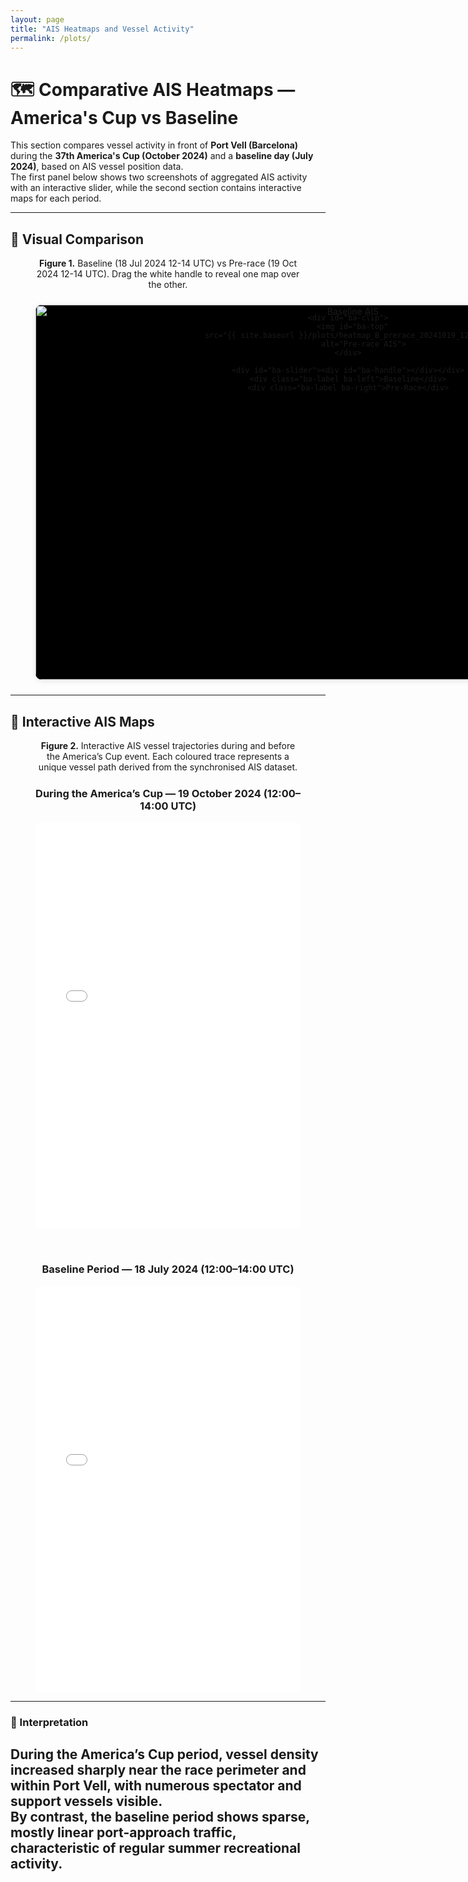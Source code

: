 ```yaml
---
layout: page
title: "AIS Heatmaps and Vessel Activity"
permalink: /plots/
---
```


# 🗺️ Comparative AIS Heatmaps — America's Cup vs Baseline

This section compares vessel activity in front of **Port Vell (Barcelona)** during the **37th America's Cup (October 2024)** and a **baseline day (July 2024)**, based on AIS vessel position data.  
The first panel below shows two screenshots of aggregated AIS activity with an interactive slider, while the second section contains interactive maps for each period.

---


## 🔹 Visual Comparison

<figure style="text-align:center;">
  <figcaption>
    <strong>Figure 1.</strong> Baseline (18 Jul 2024 12-14 UTC) vs Pre-race (19 Oct 2024 12-14 UTC).  
    Drag the white handle to reveal one map over the other.
  </figcaption>

  <style>
    #ba-wrap {
      position: relative;
      width: 1000px;   /* <-- fixed width of your PNGs */
      height: 600px;   /* <-- fixed height of your PNGs */
      margin: 1.5rem auto;
      overflow: hidden;
      border-radius: 10px;
      box-shadow: 0 2px 8px rgba(0,0,0,0.1);
      background: #000;
      user-select: none;
    }
    #ba-base, #ba-top {
      position: absolute;
      top: 0;
      left: 0;
      width: 100%;
      height: 100%;
      object-fit: cover;      /* keep aspect ratio, fill box */
      pointer-events: none;
    }
    #ba-clip {
      position: absolute;
      top: 0;
      left: 0;
      width: 50%;
      height: 100%;
      overflow: hidden;
    }
    #ba-slider {
      position: absolute;
      top: 0;
      left: 50%;
      width: 3px;
      height: 100%;
      background: #ffffff;
      cursor: ew-resize;
      z-index: 3;
    }
    #ba-handle {
      position: absolute;
      top: 50%;
      left: 50%;
      transform: translate(-50%,-50%);
      width: 20px;
      height: 20px;
      background: #ffffff;
      border-radius: 50%;
      border: 2px solid #0077b6;
      box-shadow: 0 0 6px rgba(0,0,0,0.4);
    }
    .ba-label {
      position: absolute;
      top: 10px;
      padding: 4px 8px;
      background: rgba(255,255,255,0.8);
      border-radius: 4px;
      font-weight: 600;
      font-size: 0.9rem;
    }
    .ba-left { left: 10px; }
    .ba-right { right: 10px; }
  </style>

  <div id="ba-wrap">
    <img id="ba-base"
         src="{{ site.baseurl }}/plots/heatmap_A_baseline_20240718_1200_1400.png"
         alt="Baseline AIS">

    <div id="ba-clip">
      <img id="ba-top"
           src="{{ site.baseurl }}/plots/heatmap_B_prerace_20241019_1200_1400.png"
           alt="Pre-race AIS">
    </div>

    <div id="ba-slider"><div id="ba-handle"></div></div>
    <div class="ba-label ba-left">Baseline</div>
    <div class="ba-label ba-right">Pre-Race</div>
  </div>

  <script>
    document.addEventListener("DOMContentLoaded",function(){
      const wrap=document.getElementById("ba-wrap");
      const clip=document.getElementById("ba-clip");
      const slider=document.getElementById("ba-slider");
      let dragging=false;

      function move(x){
        const rect=wrap.getBoundingClientRect();
        let pos=x-rect.left;
        pos=Math.max(0,Math.min(pos,rect.width));
        clip.style.width=pos+"px";
        slider.style.left=pos+"px";
      }

      const start=e=>{dragging=true;e.preventDefault();};
      const stop=()=>dragging=false;
      const drag=e=>{
        if(!dragging)return;
        move(e.touches?e.touches[0].clientX:e.clientX);
      };

      slider.addEventListener("mousedown",start);
      window.addEventListener("mouseup",stop);
      window.addEventListener("mousemove",drag);
      slider.addEventListener("touchstart",start);
      window.addEventListener("touchend",stop);
      window.addEventListener("touchmove",drag);
    });
  </script>
</figure>

---

## 🔹 Interactive AIS Maps

<figure style="text-align:center;">
  <figcaption>
    <strong>Figure 2.</strong> Interactive AIS vessel trajectories during and before the America’s Cup event.  
    Each coloured trace represents a unique vessel path derived from the synchronised AIS dataset.
  </figcaption>

  <!-- During the America's Cup -->
  <h3 style="margin-top:1.5rem;">During the America’s Cup — 19 October 2024 (12:00–14:00 UTC)</h3>
  <iframe src="{{ site.baseurl }}/plots/heatmap_B_prerace_20241019_1200_1400.html"
          width="100%" height="650" style="border:none; border-radius:10px; margin-bottom:2rem;"></iframe>

  <!-- Baseline (non-event) period -->
  <h3>Baseline Period — 18 July 2024 (12:00–14:00 UTC)</h3>
  <iframe src="{{ site.baseurl }}/plots/heatmap_A_baseline_20240718_1200_1400.html"
          width="100%" height="650" style="border:none; border-radius:10px;"></iframe>
</figure>

---

### 🧭 Interpretation
During the America’s Cup period, vessel density increased sharply near the race perimeter and within Port Vell, with numerous spectator and support vessels visible.  
By contrast, the baseline period shows sparse, mostly linear port-approach traffic, characteristic of regular summer recreational activity.
---
